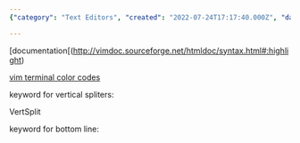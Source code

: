 ```yaml
---
{"category": "Text Editors", "created": "2022-07-24T17:17:40.000Z", "date": "2022-07-24 17:17:40", "description": "This text provides a guide on how to create a personalized color scheme for Vim, a widely-used text editor. It offers recommendations on utilizing documentation resources for syntax highlighting and also includes details about terminal color codes and keywords specific to vertical splitters and the bottom line in Vim.", "modified": "2022-08-18T16:34:29.706Z", "tags": ["color scheme", "stub", "tips", "vim"], "title": "Vim Custom color scheme"}

---
```


[documentation[(http://vimdoc.sourceforge.net/htmldoc/syntax.html#:highlight)

[vim terminal color codes](https://www.ditig.com/256-colors-cheat-sheet)

keyword for vertical spliters:

VertSplit

keyword for bottom line:

